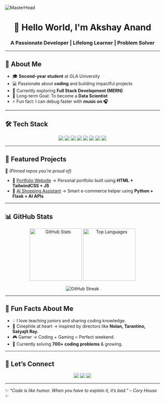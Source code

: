 <!-- Banner -->
![MasterHead](https://i.pinimg.com/originals/57/e3/53/57e353468c03daab4846f3c3418f436f.gif)

<h1 align="center">👋 Hello World, I'm Akshay Anand</h1>
<h3 align="center">A Passionate Developer | Lifelong Learner | Problem Solver</h3>

---

## 🚀 About Me  
- 🎓 **Second-year student** at GLA University  
- 💻 Passionate about **coding** and building impactful projects  
- 🌱 Currently exploring **Full Stack Development (MERN)**  
- 🎯 Long-term Goal: To become a **Data Scientist**  
- ⚡ Fun fact: I can debug faster with **music on 🎧**  

---

## 🛠️ Tech Stack  
<p align="center">
  <img src="https://img.shields.io/badge/Python-3776AB?style=for-the-badge&logo=python&logoColor=white" />
  <img src="https://img.shields.io/badge/JavaScript-F7DF1E?style=for-the-badge&logo=javascript&logoColor=black" />
  <img src="https://img.shields.io/badge/Java-007396?style=for-the-badge&logo=java&logoColor=white" />
  <img src="https://img.shields.io/badge/SQL-4479A1?style=for-the-badge&logo=MySQL&logoColor=white" />
  <img src="https://img.shields.io/badge/HTML5-E34F26?style=for-the-badge&logo=html5&logoColor=white" />
  <img src="https://img.shields.io/badge/CSS3-1572B6?style=for-the-badge&logo=css3&logoColor=white" />
  <img src="https://img.shields.io/badge/Node.js-43853D?style=for-the-badge&logo=node.js&logoColor=white" />
  <img src="https://img.shields.io/badge/MongoDB-4EA94B?style=for-the-badge&logo=mongodb&logoColor=white" />
</p>

---

## 📂 Featured Projects
🚧 *(Pinned repos you’re proud of)*  
- 🔹 [Portfolio Website](https://github.com/codedreammer/Portfolio.git) → Personal portfolio built using **HTML + TailwindCSS + JS**  
- 🔹 [AI Shopping Assistant](https://github.com/codedreammer/AI-Shopping-Assistent.git) → Smart e-commerce helper using **Python + Flask + AI APIs**  

---

## 📊 GitHub Stats
<p align="center">
  <img src="https://github-readme-stats.vercel.app/api?username=codedreammer&show_icons=true&theme=tokyonight" alt="GitHub Stats" height="170"/>
  <img src="https://github-readme-stats.vercel.app/api/top-langs/?username=codedreammer&layout=compact&theme=tokyonight" alt="Top Languages" height="170"/>
</p>

<p align="center">
  <img src="https://github-readme-streak-stats.herokuapp.com/?user=codedreammer&theme=tokyonight" alt="GitHub Streak"/>
</p>

---

## 🌟 Fun Facts About Me  
- 💡 I love teaching juniors and sharing coding knowledge.  
- 🎥 Cinephile at heart → inspired by directors like **Nolan, Tarantino, Satyajit Ray**.  
- 🎮 Gamer → Coding + Gaming = Perfect weekend.  
- 📝 Currently solving **700+ coding problems** & growing.  

---

## 🤝 Let’s Connect
<p align="center">
  <a href="https://www.linkedin.com/in/akshay-anand-736003328/"><img src="https://img.shields.io/badge/LinkedIn-0A66C2?style=for-the-badge&logo=linkedin&logoColor=white"/></a>
  <a href="mailto:nkanal38@gmail.com"><img src="https://img.shields.io/badge/Gmail-D14836?style=for-the-badge&logo=gmail&logoColor=white"/></a>
  <a href="https://github.com/codedreammer"><img src="https://img.shields.io/badge/GitHub-100000?style=for-the-badge&logo=github&logoColor=white"/></a>
</p>

---

✨ *“Code is like humor. When you have to explain it, it’s bad.” – Cory House* ✨
